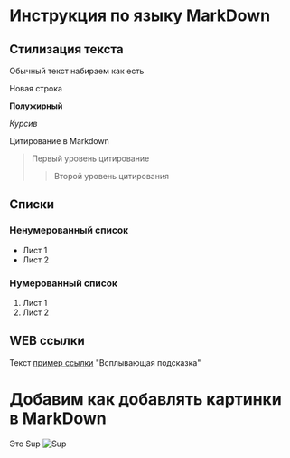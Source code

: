 # Инструкция по языку MarkDown

## Стилизация текста

Обычный текст набираем как есть

Новая строка

**Полужирный**

*Курсив*


Цитирование в Markdown
> Первый уровень цитирование
>> Второй уровень цитирования

## Списки
### Ненумерованный список
* Лист 1
* Лист 2

### Нумерованный список
1. Лист 1
2. Лист 2

## WEB ссылки
Текст [пример ссылки](http.example.com) "Всплывающая подсказка"

# Добавим как добавлять картинки в MarkDown

Это Sup
![Sup](Sup.jpeg)
